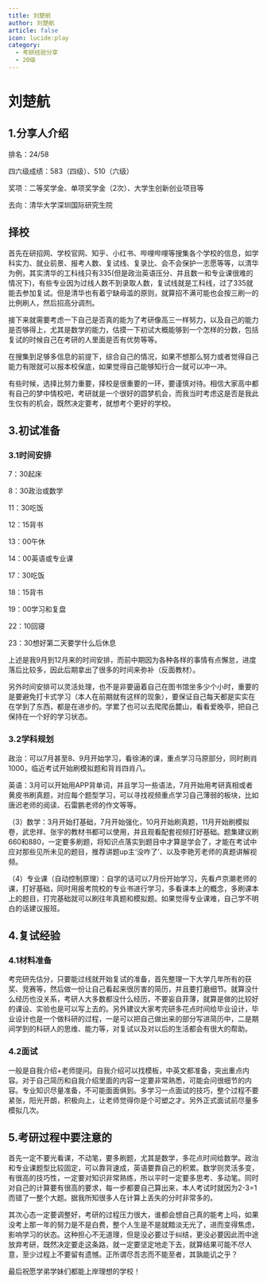 ```yaml
---
title: 刘楚航
author: 刘楚航
article: false
icon: lucide:play
category:
  - 考研经验分享
  - 20级
---
```


# 刘楚航

## 1.分享人介绍

排名：24/58 

四六级成绩：583（四级）、510（六级） 

奖项：二等奖学金、单项奖学金（2次）、大学生创新创业项目等

去向：清华大学深圳国际研究生院

 

## 择校

首先在研招网、学校官网、知乎、小红书、哔哩哔哩等搜集各个学校的信息，如学科实力、就业前景、报考人数、复试线、复录比、会不会保护一志愿等等，以清华为例，其实清华的工科线只有335(但是政治英语压分、并且数一和专业课很难的情况下)，有些专业因为过线人数不到录取人数，复试线就是工科线，过了335就能去参加复试。但是清华也有着宁缺毋滥的原则，就算招不满可能也会按三刷一的比例刷人，然后招高分调剂。

接下来就需要考虑一下自己是否真的能为了考研像高三一样努力，以及自己的能力是否够得上，尤其是数学的能力，估摸一下初试大概能够到一个怎样的分数，包括复试的时候自己在考研的人里面是否有优势等等。

在搜集到足够多信息的前提下，综合自己的情况，如果不想那么努力或者觉得自己能力有限就可以报本校保底，如果觉得自己能够知行合一就可以冲一冲。

有些时候，选择比努力重要，择校是很重要的一环，要谨慎对待。相信大家高中都有自己的梦中情校吧，考研就是一个很好的圆梦机会，而我当时考虑这是否是我此生仅有的机会，既然决定要考，就想考个更好的学校。

 

## 3.初试准备 

### 3.1时间安排

7：30起床

8：30政治或数学

11：30吃饭

12：15背书

13：00午休

14：00英语或专业课

17：30吃饭

18：15背书

19：00学习和复盘

22：10回寝

23：30想好第二天要学什么后休息

上述是我9月到12月来的时间安排，而前中期因为各种各样的事情有点懈怠，进度落后比较多，因此后期拿出了很多的时间来弥补（反面教材）。

另外时间安排可以灵活处理，也不是非要逼着自己在图书馆坐多少个小时，重要的是要避免打卡式学习（本人在前期就有这样的现象），要保证自己每天都是实实在在学到了东西，都是在进步的。学累了也可以去爬爬岳麓山，看看爱晚亭，把自己保持在一个好的学习状态。

### 3.2学科规划

政治：可以7月甚至8、9月开始学习，看徐涛的课，重点学习马原部分，同时刷肖1000，临近考试开始刷模拟题和背肖四肖八。

英语：3月可以开始用APP背单词，并且学习一些语法，7月开始用考研真相或者黄皮书刷真题，对应每个题型学习，可以寻找视频重点学习自己薄弱的板块，比如唐迟老师的阅读、石雷鹏老师的作文等等。

（3）数学：3月开始打基础，7月开始强化，10月开始刷真题，11月开始刷模拟卷，武忠祥、张宇的教材书都可以使用，并且观看配套视频打好基础。题集建议刷660和880，一定要多刷题，将知识点落实到题目中才算是学会了，才能在考试中应对那些见所未见的题目，推荐讲题up主‘没咋了’、以及李艳芳老师的真题讲解视频。

（4）专业课（自动控制原理）：自学的话可以7月份开始学习，先看卢京潮老师的课，打好基础，同时用报考院校的专业书进行学习，多看课本上的概念，多刷课本上的题目，打完基础就可以刷往年真题和模拟题。如果觉得专业课难，自己学不明白的话建议报班。

 

## 4.复试经验

### 4.1材料准备

考完研先估分，只要能过线就开始复试的准备，首先整理一下大学几年所有的获奖、竞赛等，然后做一份让自己看起来很厉害的简历，并且要打磨细节。就算没什么经历也没关系，考研人大多数都没什么经历，不要妄自菲薄，就算是做的比较好的课设、实验也是可以写上去的。另外建议大家考完研多花点时间给毕业设计，毕业设计也是一个做科研的过程，一是可以把自己做出来的部分写进简历中，二是期间学到的科研人的思维、能力等，对复试以及对以后的生活都会有很大的帮助。

### 4.2面试

一般是自我介绍+老师提问。自我介绍可以找模板，中英文都准备，突出重点内容。对于自己简历和自我介绍里面的内容一定要非常熟悉，可能会问很细节的内容。专业知识尽量准备，不可能面面俱到。多学习一点面试的技巧，整个过程不要紧张，阳光开朗，积极向上，让老师觉得你是个可塑之才。另外正式面试前尽量多模拟几次。

 

## 5.考研过程中要注意的 

首先一定不要光看课，不动笔，要多刷题，尤其是数学，多花点时间给数学。政治和专业课题型比较固定，可以靠背速成，英语要靠自己的积累。数学则灵活多变，有很高的技巧性，一定要对知识非常熟练，所以平时一定要多思考、多动笔。同时对自己的计算要有很高的要求，每一步都要自己算出来，本人考试时就因为2-3=1而错了一整个大题。据我所知很多人在计算上丢失的分时非常多的。

其次心态一定要调整好，考研的过程压力很大，谁都会想自己真的能考上吗，如果没考上那一年的努力是不是白费，整个人生是不是就黯淡无光了，进而变得焦虑，影响学习的状态。这种担心不无道理，但是没必要过于纠结，更没必要因此而中途放弃考研，既然决定要走这条路，就一定要坚定地走下去，就算结果可能不尽人意，至少过程上不要留有遗憾。正所谓尽吾志而不能至者，其孰能讥之乎？

最后祝愿学弟学妹们都能上岸理想的学校！
